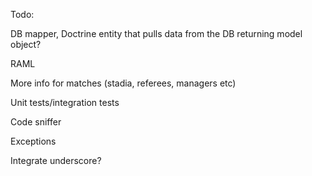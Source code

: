Todo:

DB mapper, Doctrine entity that pulls data from the DB returning model object?

RAML

More info for matches (stadia, referees, managers etc)

Unit tests/integration tests

Code sniffer

Exceptions

Integrate underscore?
